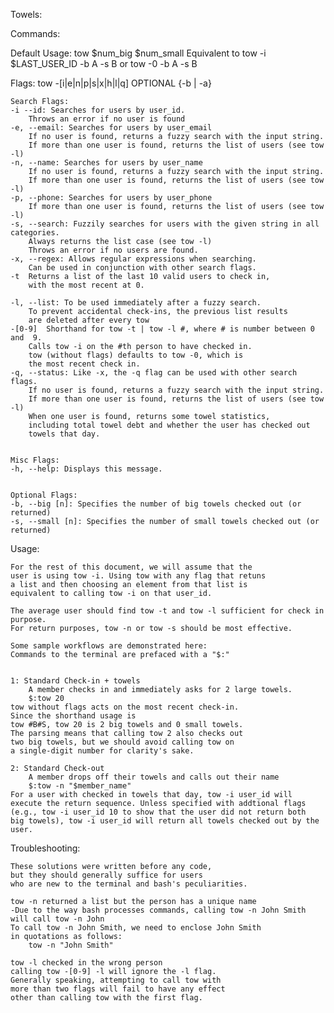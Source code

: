 Towels:

Commands:

Default Usage: tow $num_big $num_small
	Equivalent to 
		tow -i $LAST_USER_ID -b A -s B
	or
		tow -0 -b A -s B

Flags:
	tow -[i|e|n|p|s|x|h|l|q] OPTIONAL  {-b | -a}
	

	Search Flags:
	-i --id: Searches for users by user_id.
		Throws an error if no user is found
	-e, --email: Searches for users by user_email
		If no user is found, returns a fuzzy search with the input string.
		If more than one user is found, returns the list of users (see tow -l)
	-n, --name: Searches for users by user_name 
		If no user is found, returns a fuzzy search with the input string.
		If more than one user is found, returns the list of users (see tow -l)
	-p, --phone: Searches for users by user_phone
		If more than one user is found, returns the list of users (see tow -l)
	-s, --search: Fuzzily searches for users with the given string in all categories.
		Always returns the list case (see tow -l)
		Throws an error if no users are found.
	-x, --regex: Allows regular expressions when searching. 
		Can be used in conjunction with other search flags.
	-t	Returns a list of the last 10 valid users to check in, 
		with the most recent at 0.

	-l, --list: To be used immediately after a fuzzy search.
		To prevent accidental check-ins, the previous list results 
		are deleted after every tow
	-[0-9] 	Shorthand for tow -t | tow -l #, where # is number between 0 and  9. 
		Calls tow -i on the #th person to have checked in.
		tow (without flags) defaults to tow -0, which is 
		the most recent check in.
	-q, --status: Like -x, the -q flag can be used with other search flags.
		If no user is found, returns a fuzzy search with the input string.
		If more than one user is found, returns the list of users (see tow -l)
		When one user is found, returns some towel statistics, 
		including total towel debt and whether the user has checked out
		towels that day. 


	Misc Flags:
	-h, --help: Displays this message.
	

	Optional Flags:
	-b, --big [n]: Specifies the number of big towels checked out (or returned)
	-s, --small [n]: Specifies the number of small towels checked out (or returned)

Usage:

	For the rest of this document, we will assume that the 
	user is using tow -i. Using tow with any flag that retuns 
	a list and then choosing an element from that list is 
	equivalent to calling tow -i on that user_id.

	The average user should find tow -t and tow -l sufficient for check in purpose.
	For return purposes, tow -n or tow -s should be most effective.

	Some sample workflows are demonstrated here:
	Commands to the terminal are prefaced with a "$:"
	

	1: Standard Check-in + towels
		A member checks in and immediately asks for 2 large towels.
		$:tow 20
	tow without flags acts on the most recent check-in. 
	Since the shorthand usage is
	tow #B#S, tow 20 is 2 big towels and 0 small towels.
	The parsing means that calling tow 2 also checks out 
	two big towels, but we should avoid calling tow on 
	a single-digit number for clarity's sake.

	2: Standard Check-out
		A member drops off their towels and calls out their name
		$:tow -n "$member_name"
	For a user with checked in towels that day, tow -i user_id will
	execute the return sequence. Unless specified with addtional flags 
	(e.g., tow -i user_id 10 to show that the user did not return both
	big towels), tow -i user_id will return all towels checked out by the user.  
		 

Troubleshooting:
	
	These solutions were written before any code, 
	but they should generally suffice for users 
	who are new to the terminal and bash's peculiarities.

	tow -n returned a list but the person has a unique name
	-Due to the way bash processes commands, calling tow -n John Smith
	will call tow -n John
	To call tow -n John Smith, we need to enclose John Smith 
	in quotations as follows:
		tow -n "John Smith"
	
	tow -l checked in the wrong person
	calling tow -[0-9] -l will ignore the -l flag.
	Generally speaking, attempting to call tow with
	more than two flags will fail to have any effect
	other than calling tow with the first flag.


